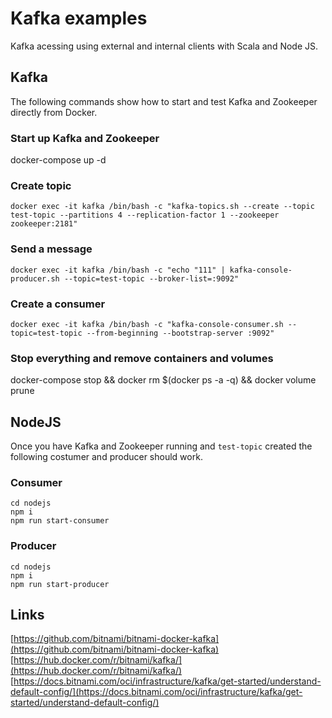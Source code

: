 # Kafka examples

Kafka acessing using external and internal clients with Scala and Node JS.

## Kafka
The following commands show how to start and test Kafka and Zookeeper directly from Docker.

### Start up Kafka and Zookeeper
docker-compose up -d

### Create topic
```
docker exec -it kafka /bin/bash -c "kafka-topics.sh --create --topic test-topic --partitions 4 --replication-factor 1 --zookeeper zookeeper:2181"
```
### Send a message
```
docker exec -it kafka /bin/bash -c "echo "111" | kafka-console-producer.sh --topic=test-topic --broker-list=:9092"
```
### Create a consumer
```
docker exec -it kafka /bin/bash -c "kafka-console-consumer.sh --topic=test-topic --from-beginning --bootstrap-server :9092"
```
### Stop everything and remove containers and volumes
docker-compose stop && docker rm $(docker ps -a -q) && docker volume prune

## NodeJS
Once you have Kafka and Zookeeper running and `test-topic` created the following costumer and producer should work.

### Consumer
```
cd nodejs
npm i
npm run start-consumer
```

### Producer
```
cd nodejs
npm i
npm run start-producer
```

## Links 
[https://github.com/bitnami/bitnami-docker-kafka](https://github.com/bitnami/bitnami-docker-kafka)
[https://hub.docker.com/r/bitnami/kafka/](https://hub.docker.com/r/bitnami/kafka/)
[https://docs.bitnami.com/oci/infrastructure/kafka/get-started/understand-default-config/](https://docs.bitnami.com/oci/infrastructure/kafka/get-started/understand-default-config/)

